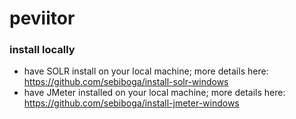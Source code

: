 # peviitor

### install locally
 * have SOLR install on your local machine; more details here: https://github.com/sebiboga/install-solr-windows
 * have JMeter installed on your local machine; more details here: https://github.com/sebiboga/install-jmeter-windows

